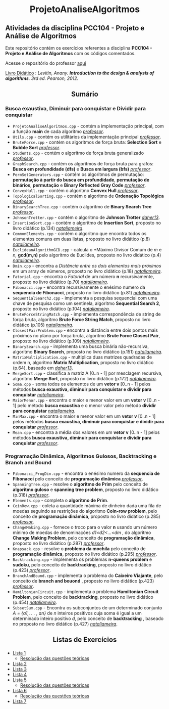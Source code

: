 # <p align="center">ProjetoAnaliseAlgoritmos</p>

## Atividades da disciplina **PCC104 - Projeto e Análise de Algoritmos**

Este repositório contém os exercícios referentes a disciplina **PCC104 - Projeto e Análise de Algoritmos** com os códigos comentados.

Acesse o repositório do professor [aqui](https://github.com/rcpsilva/DesignAndAnalysisofAlgorithms)


<ins>Livro Didático</ins> : *Levitin, Anany. **Introduction to the design & analysis of algorithms**. 3rd ed. Pearson, 2012.*

## <p align="center">Sumário</p>

### Busca exaustiva, Diminuir para conquistar e Dividir para conquistar
* ```ProjetoAnaliseAlgoritmos.cpp``` - contém a implementação principal, com a função **main** de cada algoritmo *[professor](https://github.com/rcpsilva/DesignAndAnalysisofAlgorithms)*.
* ```Utils.cpp``` - contém os utilitários da implementação principal *[professor](https://github.com/rcpsilva/DesignAndAnalysisofAlgorithms)*.
* ```BruteForce.cpp``` - contém os algoritmos de força bruta: **Selection Sort** e **Bubble Sort** *[professor](https://github.com/rcpsilva/DesignAndAnalysisofAlgorithms)*.
* ```Students.cpp``` - contém o algoritmo de força bruta generalizado *[professor](https://github.com/rcpsilva/DesignAndAnalysisofAlgorithms)*.
* ```GraphSearch.cpp``` - contém os algoritmos de força bruta para grafos: **Busca em profundidade (dfs)** e **Busca em largura (bfs)** *[professor](https://github.com/rcpsilva/DesignAndAnalysisofAlgorithms)*.
* ```PermSetGenerators.cpp``` - contém os algoritmos de permutação: **permutação à partir do busca em profundidade**, **permutação de binários**, **permutação** e **Binary Reflected Gray Code** *[professor](https://github.com/rcpsilva/DesignAndAnalysisofAlgorithms)*.
* ```ConvexHull.cpp``` - contém o algoritmo **Convex Hull** *[professor](https://github.com/rcpsilva/DesignAndAnalysisofAlgorithms)*.
* ```TopologicalSorting.cpp``` - contém o algoritmo de **Ordenação Topológica** *[professor](https://github.com/rcpsilva/DesignAndAnalysisofAlgorithms)*.
* ```BinarySearchTree.cpp``` - contém o algoritmo de **Binary Search Tree** *[professor](https://github.com/rcpsilva/DesignAndAnalysisofAlgorithms)*.
* ```JohnsonTrotter.cpp``` - contém o algoritmo de **Johnson Trotter** *[daher13](https://github.com/daher13/paa/blob/main/johnsonTrotter.cpp)*.
* ```InsertionSort.cpp``` - contém o  algoritmo de **Insertion Sort**, proposto no livro didático (p.134) *[nataliameira](https://github.com/nataliameira/ProjetoAnaliseAlgoritmos/blob/main/InsertionSort.cpp)*.
* ```CommonElements.cpp``` - contém o  algoritmo que encontra todos os elementos comuns em duas listas, proposto no livro didático (p.8) *[nataliameira](https://github.com/nataliameira/ProjetoAnaliseAlgoritmos/blob/main/CommonElements.cpp)*.
* ```EuclideanAlgorithmGCD.cpp``` - calcula o *Máximo Divisor Comum de *m* e *n,*  **gcd(m,n)** pelo algoritmo de Euclides, proposto no livro didático (p.4) *[nataliameira](https://github.com/nataliameira/ProjetoAnaliseAlgoritmos/blob/main/EuclideanAlgorithmGCD.cpp)*.
* ```Dmin.cpp``` - encontra a *Distância entre os dois elementos mais próximos* em um array de números, proposto no livro didático (p.18) *[nataliameira](https://github.com/nataliameira/ProjetoAnaliseAlgoritmos/blob/main/Dmin.cpp)*.
* ```Fatorial.cpp``` - encontra o *Fatorial* de um número **n** recursivamente, proposto no livro didático (p.70) *[nataliameira](https://github.com/nataliameira/ProjetoAnaliseAlgoritmos/blob/main/Fatorial.cpp)*.
* ```Fibonacci.cpp``` -  encontra recursivamente o enésimo numero da **sequencia de Fibonacci**, proposto no livro didático (p.81) *[nataliameira](https://github.com/nataliameira/ProjetoAnaliseAlgoritmos/blob/main/Fibonacci.cpp)*.
* ```SequentialSearch2.cpp``` -  implementa a pesquisa sequencial com uma chave de pesquisa como um sentinela, algoritmo **Sequential Search 2**, proposto no livro didático (p.104) *[nataliameira](https://github.com/nataliameira/ProjetoAnaliseAlgoritmos/blob/main/SequentialSearch2.cpp)*.
* ```BruteForceStringMatch.cpp``` -  implementa correspondência de string de força bruta, algoritmo **Brute Force String Match**, proposto no livro didático (p.105) *[nataliameira](https://github.com/nataliameira/ProjetoAnaliseAlgoritmos/blob/main/BruteForceStringMatch.cpp)*.
* ```ClosestPairProblem.cpp``` -  encontra  a distância entre dois pontos mais próximos no plano por força bruta, algoritmo **Brute Force Closest Pair**, proposto no livro didático (p.109) *[nataliameira](https://github.com/nataliameira/ProjetoAnaliseAlgoritmos/blob/main/ClosestPairProblem.cpp)*.
* ```BinarySearch.cpp``` -  implementa uma busca binária não-recursiva, algoritmo **Binary Search**, proposto no livro didático (p.151) *[nataliameira](https://github.com/nataliameira/ProjetoAnaliseAlgoritmos/blob/main/BinarySearch.cpp)*.
* ```MatrixMultiplication.cpp``` -  multiplica duas matrizes quadradas de ordem n, algoritmo **Matrix Multiplication**, proposto no livro didático (p.64), baseado em *[daher13](https://github.com/daher13/design-analysis-algorithms/blob/main/bruteForce/matrixMultiplication.cpp)*.
* ```MergeSort.cpp``` -  classifica a matriz A [0..n - 1] por mesclagem recursiva, algoritmo **Merge Sort**, proposto no livro didático (p.172) *[nataliameira](https://github.com/nataliameira/ProjetoAnaliseAlgoritmos/blob/main/MergeSort.cpp)*.
* ```Soma.cpp``` -  soma todos os elementos de um **vetor v** [0..n - 1] pelos métodos **busca exaustiva, diminuir para conquistar e dividir para conquistar** *[nataliameira](https://github.com/nataliameira/ProjetoAnaliseAlgoritmos/blob/main/Soma.cpp)*.
* ```MaiorMenor.cpp``` - encontra o maior e menor valor em um **vetor v** [0..n - 1] pelo método **busca exaustiva** e o menor valor pelo método **dividir para conquistar** *[nataliameira](https://github.com/nataliameira/ProjetoAnaliseAlgoritmos/blob/main/MaiorMenor.cpp)*.
* ```MinMax.cpp``` - encontra o maior e menor valor em um **vetor v** [0..n - 1] pelos métodos **busca exaustiva, diminuir para conquistar e dividir para conquistar** *[professor](https://github.com/rcpsilva/DesignAndAnalysisofAlgorithms)*.
* ```Mean.cpp``` - encontra a média dos valores em um **vetor v** [0..n - 1] pelos métodos **busca exaustiva, diminuir para conquistar e dividir para conquistar** *[professor](https://github.com/rcpsilva/DesignAndAnalysisofAlgorithms)*.

### Programação Dinâmica, Algoritmos Gulosos, Backtracking e Branch and Bound
* ```Fibonacci_ProgDin.cpp``` - encontra o enésimo numero da **sequencia de Fibonacci** pelo conceito de **programação dinâmica** *[professor](https://github.com/rcpsilva/DesignAndAnalysisofAlgorithms)*.
* ```SpanningTree.cpp``` - resolve o **algoritmo de Prim** pelo conceito de **algoritmo  guloso** e **spanning tree problem**, proposto no livro didático (p.318) *[professor](https://github.com/rcpsilva/DesignAndAnalysisofAlgorithms)*.
* ```Elements.cpp``` - completa o **algoritmo de Prim**.
* ```CoinRow.cpp``` - coleta a quantidade máxima de dinheiro dada uma fila de moedas seguindo as restrições do algoritmo **Coin-row problem**, pelo conceito de **programação dinâmica**, proposto no livro didático (p.285) *[professor](https://github.com/rcpsilva/DesignAndAnalysisofAlgorithms)*.
* ```ChangeMaking.cpp``` - fornece o troco para o valor **n** usando um número mínimo de moedas de denominações *d1<d2<...<dm* ,  do algoritmo **Change Making Problem**, pelo conceito de **programação dinâmica**, proposto no livro didático (p.287) *[professor](https://github.com/rcpsilva/DesignAndAnalysisofAlgorithms)*.
* ```Knapsack.cpp``` - resolve o **problema da mochila** pelo conceito de **programação dinâmica**, proposto no livro didático (p.295) *[professor](https://github.com/rcpsilva/DesignAndAnalysisofAlgorithms)*.
* ```Backtracking.cpp``` - implementa os problemas **n-queens problem** e **sudoku**, pelo conceito de **backtracking**, proposto no livro didático (p.423) *[professor](https://github.com/rcpsilva/DesignAndAnalysisofAlgorithms)*.
* ```BranchAndBound.cpp``` - implementa o problema do **Caixeiro Viajante**, pelo conceito de **branch and bouond** , proposto no livro didático (p.423) *[professor](https://github.com/rcpsilva/DesignAndAnalysisofAlgorithms)*.
* ```HamiltonianCircuit.cpp``` - implementa o problema **Hamiltonian Circuit Problem**, pelo conceito de **backtracking**, proposto no livro didático (p.454) *[nataliameira](https://github.com/nataliameira/ProjetoAnaliseAlgoritmos/blob/main/HamiltonianCircuit.cpp)*.
* ```SubsetSum.cpp``` - Encontra os subconjuntos de um determinado conjunto *A = {a1,. . . , an}* de *n* inteiros positivos cuja soma é igual a um determinado inteiro positivo *d*, pelo conceito de **backtracking** , baseado no proposto no livro didático (p.427) *[nataliameira](https://github.com/nataliameira/ProjetoAnaliseAlgoritmos/blob/main/SubsetSum.cpp)*.

## <p align="center">Listas de Exercícios</p>

* [Lista 1](https://drive.google.com/file/d/1G9e-ei6PALORpSOVVWlkb6OrwDA_s6pY/view?usp=sharing)
  * [Resolução das questões teóricas](https://drive.google.com/file/d/1G6cbCo07XPJZ5_T1b4d9Pqb4lVdSJrjk/view?usp=sharing)
* [Lista 2](https://drive.google.com/file/d/1GCHjtm_JzU5Ns0apVfpjZVdfihzAXEUe/view?usp=sharing)
* [Lista 3](https://drive.google.com/file/d/1GSc31x5CzpPXlgQiYF4HQCgI_06NGSEC/view?usp=sharing)
* [Lista 4](https://drive.google.com/file/d/1GTMk_fHHx8ubH5w6_qXCqpP7lUhRvaVh/view?usp=sharing)
* [Lista 5](https://drive.google.com/file/d/1MWlxXeo8yIRf6XQqaccfb9_3Ry_tqUPP/view?usp=sharing)
  * [Resolução das questões teóricas](https://drive.google.com/file/d/1P8PnB1Ik_wwiMNdQjuFrtBPoy6RYnzbJ/view?usp=sharing)
* [Lista 6](https://drive.google.com/file/d/1Mq9trd0SvQWttyaisgKV3XPpdEE2Xm_O/view?usp=sharing)
  * [Resolução das questões teóricas](https://drive.google.com/file/d/1Qc5rFuAvAq5fwUCIUGr16PDnRfwd2yhx/view?usp=sharing)
* [Lista 7](https://drive.google.com/file/d/1QZ4FYWSDjMLXR2pZuLiEN00bbezvh5MR/view?usp=sharing)
  

